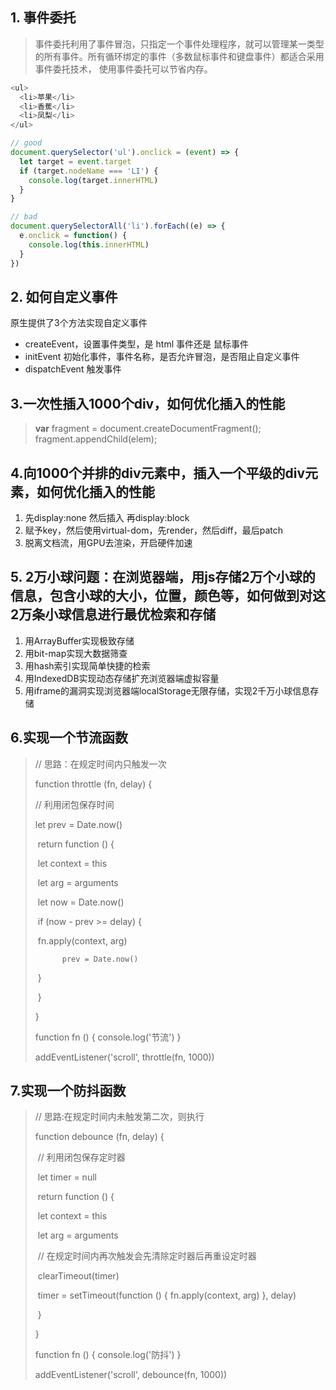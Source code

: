 ## 1. 事件委托 

> 事件委托利用了事件冒泡，只指定一个事件处理程序，就可以管理某一类型的所有事件。所有循环绑定的事件（多数鼠标事件和键盘事件）都适合采用事件委托技术， 使用事件委托可以节省内存。

```javascript
<ul>
  <li>苹果</li>
  <li>香蕉</li>
  <li>凤梨</li>
</ul>

// good
document.querySelector('ul').onclick = (event) => {
  let target = event.target
  if (target.nodeName === 'LI') {
    console.log(target.innerHTML)
  }
}

// bad
document.querySelectorAll('li').forEach((e) => {
  e.onclick = function() {
    console.log(this.innerHTML)
  }
}) 
```

## 2. 如何自定义事件

原生提供了3个方法实现自定义事件

- createEvent，设置事件类型，是 html 事件还是 鼠标事件
- initEvent 初始化事件，事件名称，是否允许冒泡，是否阻止自定义事件
- dispatchEvent 触发事件

## 3.一次性插入1000个div，如何优化插入的性能

> **var** fragment = document.createDocumentFragment();
> fragment.appendChild(elem);

## 4.向1000个并排的div元素中，插入一个平级的div元素，如何优化插入的性能

1. 先display:none 然后插入 再display:block
2. 赋予key，然后使用virtual-dom，先render，然后diff，最后patch
3. 脱离文档流，用GPU去渲染，开启硬件加速

## 5. 2万小球问题：在浏览器端，用js存储2万个小球的信息，包含小球的大小，位置，颜色等，如何做到对这2万条小球信息进行最优检索和存储

1. 用ArrayBuffer实现极致存储
2. 用bit-map实现大数据筛查
3. 用hash索引实现简单快捷的检索
4. 用IndexedDB实现动态存储扩充浏览器端虚拟容量
5. 用iframe的漏洞实现浏览器端localStorage无限存储，实现2千万小球信息存储

## 6.实现一个节流函数

> // 思路：在规定时间内只触发一次
>
>  function throttle (fn, delay) {  
>
>  // 利用闭包保存时间   
>
> let prev = Date.now()   
>
> ​	return function () {    
>
> ​		let context = this    
>
> ​		let arg = arguments     
>
> ​		let now = Date.now()     
>
> ​		if (now - prev >= delay) {       
>
> ​			fn.apply(context, arg)      
>
>  			prev = Date.now()     
>
> ​		}   
>
> ​	} 
>
> }  
>
> function fn () {   console.log('节流') } 
>
> addEventListener('scroll', throttle(fn, 1000)) 

## 7.实现一个防抖函数

> // 思路:在规定时间内未触发第二次，则执行 
>
> function debounce (fn, delay) {   
>
> ​	// 利用闭包保存定时器  
>
> ​	let timer = null   
>
> ​	return function () {     
>
> ​		let context = this     
>
> ​		let arg = arguments     
>
> ​		// 在规定时间内再次触发会先清除定时器后再重设定时器     	
>
> ​		clearTimeout(timer)     
>
> ​		timer = setTimeout(function () {  fn.apply(context, arg)     }, delay)  
>
> ​	 }
>
>  }  
>
> function fn () {   console.log('防抖') } 
>
> addEventListener('scroll', debounce(fn, 1000)) 
